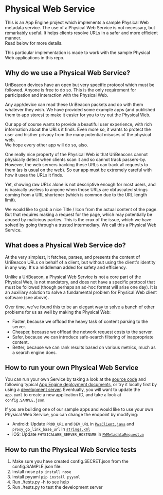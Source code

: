 # Physical Web Service

This is an App Engine project which implements a sample Physical Web metadata
service.  The use of a Physical Web Service is not necessary, but remarkably
useful.  It helps clients resolve URLs in a safer and more efficient manner.  
Read below for more details.

This particular implementation is made to work with the sample Physical Web
applications in this repo.


## Why do we use a Physical Web Service?

UriBeacon devices have an open but very specific protocol which must be
followed.  Anyone is free to do so.  This is the only requirement for
participation and interaction with the Physical Web.

Any app/device can read these UriBeacon packets and do with them whatever they
wish.  We have provided some example apps (and published them to app stores) to
make it easier for you to try out the Physical Web.

Our app of course wants to provide a beautiful user experience, with rich 
information about the URLs it finds. Even more so, it wants to protect the 
user and his/her privacy from the many potential misuses of the physical web.  
We hope every other app will do so, also.

One really nice property of the Physical Web is that UriBeacons cannot
physically detect when clients scan it and so cannot track passers-by.
However, the web servers backing these URLs can track all requests to them 
(as is usual on the web).  So our app must be extremely careful with how it 
uses the URLs it finds.

Yet, showing raw URLs alone is not descriptive enough for most users, and is
basically useless to anyone when those URLs are obfuscated strings coming from 
a URL shortener (which is common due to the URL length limit).

We would like to grab a nice Title / Icon from the actual content of the page.  
But that requires making a request for the page, which may potentially be
abused by malicious parties.  This is the crux of the issue, which we have
solved by going through a trusted intermediary.  We call this a Physical Web
Service.


## What does a Physical Web Service do?

At the very simplest, it fetches, parses, and presents the content of UriBeacon
URLs on behalf of a client, but without using the client's identity in any way.
It's a middleman added for safety and efficiency.

Unlike a UriBeacon, a Physical Web Service is not a core part of the Physical
Web, is not mandatory, and does not have a specific protocol that must be
followed (though perhaps an ad-hoc format will arise one day).  It is an
auxiliary solution to solve a fundamental problem for Physical Web client
software (see above).

Over time, we've found this to be an elegant way to solve a bunch of other
problems for us as well by making the Physical Web:
* Faster, because we offload the heavy task of content parsing to the server.
* Cheaper, because we offload the network request costs to the server.
* Safer, because we can introduce safe-search filtering of inappropriate
  content.
* Better, because we can rank results based on various metrics, much as a
  search engine does.


## How to run your own Physical Web Service

You can run your own Service by taking a look at the
[source code](https://github.com/google/physical-web/tree/master/web-service)
and following typical
[App Engine deployment documents](https://cloud.google.com/appengine/docs/python/gettingstartedpython27/uploading),
or try it locally first by using a
[development server](https://cloud.google.com/appengine/docs/python/tools/devserver).
Eventually, you will want to update the `app.yaml` to create a new application
ID, and take a look at `config.SAMPLE.json`.

If you are building one of our sample apps and would like to use your own
Physical Web Service, you can change the endpoint by modifying:

* Android: Update `PROD_URL` and `DEV_URL` in
  [`PwsClient.java`](https://github.com/google/physical-web/blob/7c7b5c00f2e6eb08c9730be36a98954334a2e8c6/android/PhysicalWeb/app/src/main/java/org/physical_web/physicalweb/MetadataResolver.java#L48)
  and `proxy_go_link_base_url` in
  [`strings.xml`](https://github.com/google/physical-web/blob/7c7b5c00f2e6eb08c9730be36a98954334a2e8c6/android/PhysicalWeb/app/src/main/res/values/strings.xml#L42)
* iOS: Update `PHYSICALWEB_SERVER_HOSTNAME` in
  [`PWMetadataRequest.m`](https://github.com/google/physical-web/blob/7c7b5c00f2e6eb08c9730be36a98954334a2e8c6/ios/PhyWeb/Backend/PWMetadataRequest.m#L22)


## How to run the Physical Web Service tests

1. Make sure you have created config.SECRET.json from the config.SAMPLE.json
   file.
2. Install nose `pip install nose`
2. Install pyyaml `pip install pyyaml`
3. Run ./tests.py -h to see help
4. Run ./tests.py to test the development server
